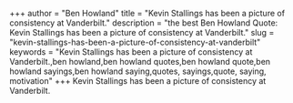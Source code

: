 +++
author = "Ben Howland"
title = "Kevin Stallings has been a picture of consistency at Vanderbilt."
description = "the best Ben Howland Quote: Kevin Stallings has been a picture of consistency at Vanderbilt."
slug = "kevin-stallings-has-been-a-picture-of-consistency-at-vanderbilt"
keywords = "Kevin Stallings has been a picture of consistency at Vanderbilt.,ben howland,ben howland quotes,ben howland quote,ben howland sayings,ben howland saying,quotes, sayings,quote, saying, motivation"
+++
Kevin Stallings has been a picture of consistency at Vanderbilt.
